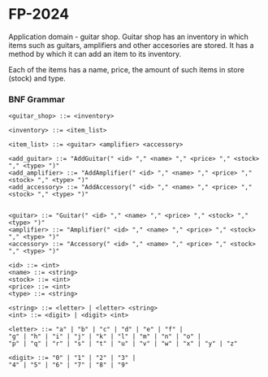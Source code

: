 # FP-2024 
Application domain - guitar shop. Guitar shop has an inventory in which items such as guitars, amplifiers and other accesories are stored. It has a method by which it can add an item to its inventory.

Each of the items has a name, price, the amount of such items in store (stock) and type.

### BNF Grammar

```bnf
<guitar_shop> ::= <inventory>

<inventory> ::= <item_list>

<item_list> ::= <guitar> <amplifier> <accessory>

<add_guitar> ::= "AddGuitar(" <id> "," <name> "," <price> "," <stock> "," <type> ")"
<add_amplifier> ::= "AddAmplifier(" <id> "," <name> "," <price> "," <stock> "," <type> ")"
<add_accessory> ::= "AddAccessory(" <id> "," <name> "," <price> "," <stock> "," <type> ")"


<guitar> ::= "Guitar(" <id> "," <name> "," <price> "," <stock> "," <type> ")"
<amplifier> ::= "Amplifier(" <id> "," <name> "," <price> "," <stock> "," <type> ")"
<accessory> ::= "Accessory(" <id> "," <name> "," <price> "," <stock> "," <type> ")"

<id> ::= <int>
<name> ::= <string>
<stock> ::= <int>
<price> ::= <int>
<type> ::= <string>

<string> ::= <letter> | <letter> <string>
<int> ::= <digit> | <digit> <int>

<letter> ::= "a" | "b" | "c" | "d" | "e" | "f" |
"g" | "h" | "i" | "j" | "k" | "l" | "m" | "n" | "o" |
"p" | "q" | "r" | "s" | "t" | "u" | "v" | "w" | "x" | "y" | "z"

<digit> ::= "0" | "1" | "2" | "3" |
"4" | "5" | "6" | "7" | "8" | "9"
```